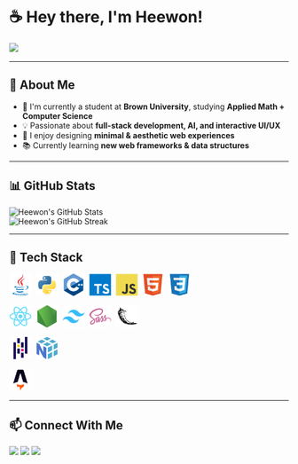 <!-- Header with left-aligned aesthetic intro -->
<h1 align="left">☕ Hey there, I'm Heewon! </h1>

<!-- Typing text animation - fixed alignment issue -->
<p align="left">
  <img src="https://readme-typing-svg.herokuapp.com?font=Fira+Code&duration=3000&pause=1000&color=A98274&center=false&vCenter=true&width=435&lines=Full-Stack+Developer;Passionate+about+AI+%26+ML;Building+cool+projects!">
</p>

---

## **📍 About Me**
- 🍵 I'm currently a student at **Brown University**, studying **Applied Math + Computer Science**  
- 💡 Passionate about **full-stack development, AI, and interactive UI/UX**  
- 🎨 I enjoy designing **minimal & aesthetic web experiences**  
- 📚 Currently learning **new web frameworks & data structures**  

---

## **📊 GitHub Stats**
<!-- GitHub Stats with coffee theme colors -->
<p align="left">
  <img src="https://github-readme-stats.vercel.app/api?username=heewonseo7&show_icons=true&count_private=true&hide_border=true&title_color=7D4F3F&text_color=8B5A2B&icon_color=A98274&bg_color=FFF8F0" alt="Heewon's GitHub Stats" />
  <br>
  <img src="https://streak-stats.demolab.com?user=heewonseo7&hide_border=true&background=FFF8F0&stroke=C8A27C&ring=A98274&fire=7D4F3F&currStreakNum=7D4F3F&sideNums=7D4F3F&currStreakLabel=A98274&sideLabels=8B5A2B&dates=C8A27C" alt="Heewon's GitHub Streak" />
</p>

---

## **🔧 Tech Stack**
<p align="left">
  <!-- Programming Languages -->
  <img src="https://raw.githubusercontent.com/devicons/devicon/master/icons/java/java-original.svg" alt="java" width="40" height="40"/>&nbsp;
  <img src="https://raw.githubusercontent.com/devicons/devicon/master/icons/python/python-original.svg" alt="python" width="40" height="40"/>&nbsp;
  <img src="https://raw.githubusercontent.com/devicons/devicon/master/icons/cplusplus/cplusplus-original.svg" alt="cplusplus" width="40" height="40"/>&nbsp;
  <img src="https://raw.githubusercontent.com/devicons/devicon/master/icons/typescript/typescript-original.svg" alt="typescript" width="40" height="40"/>&nbsp;
  <img src="https://raw.githubusercontent.com/devicons/devicon/master/icons/javascript/javascript-original.svg" alt="javascript" width="40" height="40"/>&nbsp;
  <img src="https://raw.githubusercontent.com/devicons/devicon/master/icons/html5/html5-original.svg" alt="html5" width="40" height="40"/>&nbsp;
  <img src="https://raw.githubusercontent.com/devicons/devicon/master/icons/css3/css3-original.svg" alt="css3" width="40" height="40"/>&nbsp;
  
  <!-- Frameworks & Libraries -->
  <img src="https://raw.githubusercontent.com/devicons/devicon/master/icons/react/react-original.svg" alt="react" width="40" height="40"/>&nbsp;
  <img src="https://raw.githubusercontent.com/devicons/devicon/master/icons/nodejs/nodejs-original.svg" alt="nodejs" width="40" height="40"/>&nbsp;
  <img src="https://raw.githubusercontent.com/devicons/devicon/master/icons/tailwindcss/tailwindcss-plain.svg" alt="tailwind" width="40" height="40"/>&nbsp;
  <img src="https://raw.githubusercontent.com/devicons/devicon/master/icons/sass/sass-original.svg" alt="sass" width="40" height="40"/>&nbsp;
  <img src="https://raw.githubusercontent.com/devicons/devicon/master/icons/flask/flask-original.svg" alt="flask" width="40" height="40"/>&nbsp;
  
  <!-- Data Science -->
  <img src="https://raw.githubusercontent.com/devicons/devicon/master/icons/pandas/pandas-original.svg" alt="pandas" width="40" height="40"/>&nbsp;
  <img src="https://raw.githubusercontent.com/devicons/devicon/master/icons/numpy/numpy-original.svg" alt="numpy" width="40" height="40"/>&nbsp;
  
  <!-- Other -->
  <img src="https://raw.githubusercontent.com/devicons/devicon/master/icons/astro/astro-original.svg" alt="astro" width="40" height="40"/>
</p>

---

## **📫 Connect With Me**
<p align="left">
  <a href="https://www.linkedin.com/in/heewon-seo-4b652621b/" target="_blank"><img src="https://img.shields.io/badge/LinkedIn-0077B5?style=flat-square&logo=linkedin&logoColor=white"></a>
  <a href="mailto:heewon_seo@brown.edu"><img src="https://img.shields.io/badge/Email-D14836?style=flat-square&logo=gmail&logoColor=white"></a>
  <a href="https://yourportfolio.com"><img src="https://img.shields.io/badge/Portfolio-20C20E?style=flat-square&logo=internet-explorer&logoColor=white"></a>
</p>
